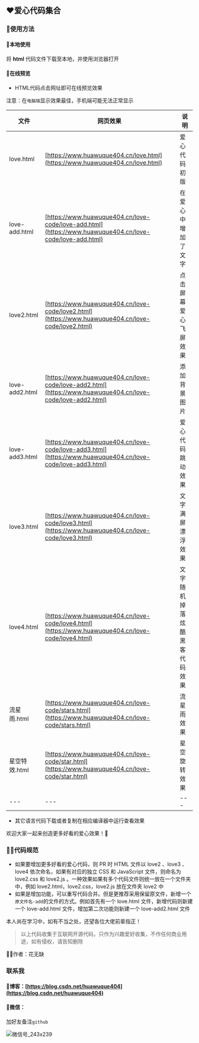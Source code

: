 ## ❤️爱心代码集合

### 🤩使用方法

#### 💌本地使用
将 **html** 代码文件下载至本地，并使用浏览器打开

#### 💌在线预览
- HTML代码点击网址即可在线预览效果

注意：在`电脑端`显示效果最佳，手机端可能无法正常显示

|   文件   |   网页效果   | 说明  |
| ---- | ---- |---- |
|   love.html   |   [https://www.huawuque404.cn/love.html](https://www.huawuque404.cn/love.html)   | 爱心代码初版 |
|   love-add.html   |   [https://www.huawuque404.cn/love-code/love-add.html](https://www.huawuque404.cn/love-code/love-add.html)   | 在爱心中增加了文字 |
|   love2.html   |   [https://www.huawuque404.cn/love-code/love2.html](https://www.huawuque404.cn/love-code/love2.html)   |  点击屏幕爱心飞屏效果  |
| love-add2.html | [https://www.huawuque404.cn/love-code/love-add2.html](https://www.huawuque404.cn/love-code/love-add2.html) | 添加背景图片 |
| love-add3.html | [https://www.huawuque404.cn/love-code/love-add3.html](https://www.huawuque404.cn/love-code/love-add3.html) | 爱心代码跳动效果 |
| love3.html | [https://www.huawuque404.cn/love-code/love3.html](https://www.huawuque404.cn/love-code/love3.html) | 文字满屏漂浮效果 |
| love4.html | [https://www.huawuque404.cn/love-code/love4.html](https://www.huawuque404.cn/love-code/love4.html) | 文字随机掉落炫酷黑客代码效果 |
| 流星雨.html | [https://www.huawuque404.cn/love-code/stars.html](https://www.huawuque404.cn/love-code/stars.html) | 流星雨效果 |
| 星空特效.html | [https://www.huawuque404.cn/love-code/star.html](https://www.huawuque404.cn/love-code/star.html) | 星空旋转效果 |
| --- | --- | --- |

- 其它语言代码下载或者复制在相应编译器中运行查看效果

欢迎大家一起来创造更多好看的爱心效果！🍉

### 👨‍💻代码规范
- 如果要增加更多好看的爱心代码，则 PR 时 HTML 文件以 love2 、love3 、love4 依次命名，如果有对应的独立 CSS 和 JavaScript 文件，则命名为 love2.css 和 love2.js 。一种效果如果有多个代码文件则统一放在一个文件夹中，例如 love2.html，love2.css，love2.js 放在文件夹 love2 中
- 如果是增加功能，可以重写代码合并。但是更推荐采用保留原文件，新增一个`原文件名-add`的文件的方式。例如首先有一个 love.html 文件，新增代码则新建一个 love-add.html 文件，增加第二次功能则新建一个 love-add2.html 文件

本人尚在学习中，如有不当之处，还望各位大佬前辈指正！

> 以上代码收集于互联网开源代码，只作为兴趣爱好收集，不作任何商业用途，如有侵权，请告知删除

👨‍💻作者：花无缺

### 联系我

#### 📢博客：[https://blog.csdn.net/huawuque404](https://blog.csdn.net/huawuque404)

#### 🍊微信：

加好友备注`github`

![微信号_243x239](https://user-images.githubusercontent.com/109327586/204129722-898d481f-1735-452f-8a60-9bf298dc5bce.png)


